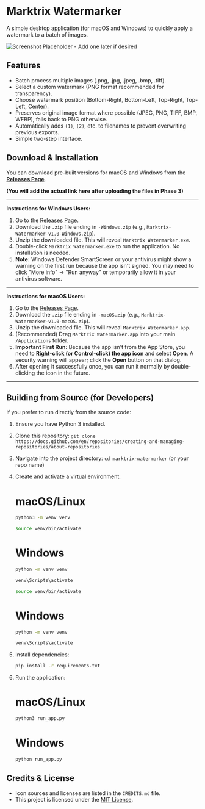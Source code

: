 # Marktrix Watermarker

A simple desktop application (for macOS and Windows) to quickly apply a watermark to a batch of images.

![Screenshot Placeholder - Add one later if desired]()

## Features

- Batch process multiple images (.png, .jpg, .jpeg, .bmp, .tiff).
- Select a custom watermark (PNG format recommended for transparency).
- Choose watermark position (Bottom-Right, Bottom-Left, Top-Right, Top-Left, Center).
- Preserves original image format where possible (JPEG, PNG, TIFF, BMP, WEBP), falls back to PNG otherwise.
- Automatically adds `(1)`, `(2)`, etc. to filenames to prevent overwriting previous exports.
- Simple two-step interface.

## Download & Installation

You can download pre-built versions for macOS and Windows from the **[Releases Page](link-to-your-github-releases-page)**.

**(You will add the actual link here after uploading the files in Phase 3)**

---

**Instructions for Windows Users:**

1.  Go to the [Releases Page](link-to-your-github-releases-page).
2.  Download the `.zip` file ending in `-Windows.zip` (e.g., `Marktrix-Watermarker-v1.0-Windows.zip`).
3.  Unzip the downloaded file. This will reveal `Marktrix Watermarker.exe`.
4.  Double-click `Marktrix Watermarker.exe` to run the application. No installation is needed.
5.  **Note:** Windows Defender SmartScreen or your antivirus might show a warning on the first run because the app isn't signed. You may need to click "More info" -> "Run anyway" or temporarily allow it in your antivirus software.

---

**Instructions for macOS Users:**

1.  Go to the [Releases Page](link-to-your-github-releases-page).
2.  Download the `.zip` file ending in `-macOS.zip` (e.g., `Marktrix-Watermarker-v1.0-macOS.zip`).
3.  Unzip the downloaded file. This will reveal `Marktrix Watermarker.app`.
4.  (Recommended) Drag `Marktrix Watermarker.app` into your main `/Applications` folder.
5.  **Important First Run:** Because the app isn't from the App Store, you need to **Right-click (or Control-click) the app icon** and select **Open**. A security warning will appear; click the **Open** button on that dialog.
6.  After opening it successfully once, you can run it normally by double-clicking the icon in the future.

---

## Building from Source (for Developers)

If you prefer to run directly from the source code:

1.  Ensure you have Python 3 installed.
2.  Clone this repository: `git clone https://docs.github.com/en/repositories/creating-and-managing-repositories/about-repositories`
3.  Navigate into the project directory: `cd marktrix-watermarker` (or your repo name)
4.  Create and activate a virtual environment:

    # macOS/Linux

    ```bash
    python3 -m venv venv

    ```

    ```bash
    source venv/bin/activate
    ```

    # Windows

    ```bash
    python -m venv venv
    ```

    ```bash
    venv\Scripts\activate

    ```

    ```bash
    source venv/bin/activate
    ```

    # Windows

    ```bash
    python -m venv venv
    ```

    ```bash
    venv\Scripts\activate
    ```

5.  Install dependencies:
    ```bash
    pip install -r requirements.txt
    ```
6.  Run the application:
    # macOS/Linux
    ```bash
    python3 run_app.py
    ```
    # Windows
    ```bash
    python run_app.py
    ```

## Credits & License

- Icon sources and licenses are listed in the `CREDITS.md` file.
- This project is licensed under the [MIT License](LICENSE).
